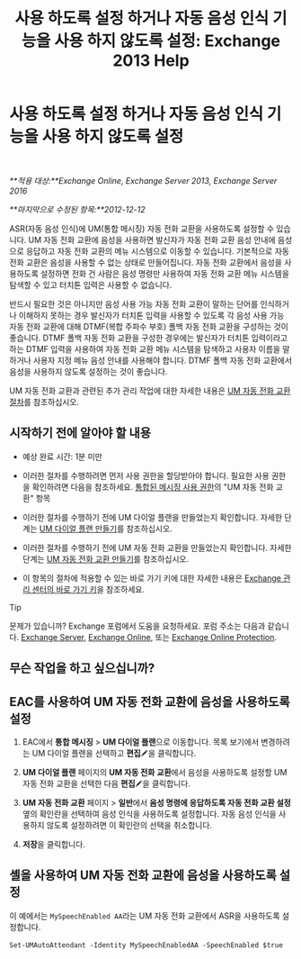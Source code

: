 ﻿---
title: '사용 하도록 설정 하거나 자동 음성 인식 기능을 사용 하지 않도록 설정: Exchange 2013 Help'
TOCTitle: 사용 하도록 설정 하거나 자동 음성 인식 기능을 사용 하지 않도록 설정
ms:assetid: 92b3b679-b503-4068-8e88-25ec0f4537ab
ms:mtpsurl: https://technet.microsoft.com/ko-kr/library/Bb232128(v=EXCHG.150)
ms:contentKeyID: 52057943
ms.date: 05/22/2018
mtps_version: v=EXCHG.150
ms.translationtype: MT
---

# 사용 하도록 설정 하거나 자동 음성 인식 기능을 사용 하지 않도록 설정

 

_**적용 대상:**Exchange Online, Exchange Server 2013, Exchange Server 2016_

_**마지막으로 수정된 항목:**2012-12-12_

ASR(자동 음성 인식)에 UM(통합 메시징) 자동 전화 교환을 사용하도록 설정할 수 있습니다. UM 자동 전화 교환에 음성을 사용하면 발신자가 자동 전화 교환 음성 안내에 음성으로 응답하고 자동 전화 교환의 메뉴 시스템으로 이동할 수 있습니다. 기본적으로 자동 전화 교환은 음성을 사용할 수 없는 상태로 만들어집니다. 자동 전화 교환에서 음성을 사용하도록 설정하면 전화 건 사람은 음성 명령만 사용하여 자동 전화 교환 메뉴 시스템을 탐색할 수 있고 터치톤 입력은 사용할 수 없습니다.

반드시 필요한 것은 아니지만 음성 사용 가능 자동 전화 교환이 말하는 단어를 인식하거나 이해하지 못하는 경우 발신자가 터치톤 입력을 사용할 수 있도록 각 음성 사용 가능 자동 전화 교환에 대해 DTMF(복합 주파수 부호) 폴백 자동 전화 교환을 구성하는 것이 좋습니다. DTMF 폴백 자동 전화 교환을 구성한 경우에는 발신자가 터치톤 입력이라고 하는 DTMF 입력을 사용하여 자동 전화 교환 메뉴 시스템을 탐색하고 사용자 이름을 말하거나 사용자 지정 메뉴 음성 안내를 사용해야 합니다. DTMF 폴백 자동 전화 교환에서 음성을 사용하지 않도록 설정하는 것이 좋습니다.

UM 자동 전화 교환과 관련된 추가 관리 작업에 대한 자세한 내용은 [UM 자동 전화 교환 절차](um-auto-attendant-procedures-exchange-2013-help.md)를 참조하십시오.

## 시작하기 전에 알아야 할 내용

  - 예상 완료 시간: 1분 미만

  - 이러한 절차를 수행하려면 먼저 사용 권한을 할당받아야 합니다. 필요한 사용 권한을 확인하려면 다음을 참조하세요. [통합된 메시징 사용 권한](unified-messaging-permissions-exchange-2013-help.md)의 "UM 자동 전화 교환" 항목

  - 이러한 절차를 수행하기 전에 UM 다이얼 플랜을 만들었는지 확인합니다. 자세한 단계는 [UM 다이얼 플랜 만들기](create-a-um-dial-plan-exchange-2013-help.md)를 참조하십시오.

  - 이러한 절차를 수행하기 전에 UM 자동 전화 교환을 만들었는지 확인합니다. 자세한 단계는 [UM 자동 전화 교환 만들기](create-a-um-auto-attendant-exchange-2013-help.md)를 참조하십시오.

  - 이 항목의 절차에 적용할 수 있는 바로 가기 키에 대한 자세한 내용은 [Exchange 관리 센터의 바로 가기 키](keyboard-shortcuts-in-the-exchange-admin-center-exchange-online-protection-help.md)을 참조하세요.


> [!TIP]
> 문제가 있습니까? Exchange 포럼에서 도움을 요청하세요. 포럼 주소는 다음과 같습니다. <A href="https://go.microsoft.com/fwlink/p/?linkid=60612">Exchange Server</A>, <A href="https://go.microsoft.com/fwlink/p/?linkid=267542">Exchange Online</A>, 또는 <A href="https://go.microsoft.com/fwlink/p/?linkid=285351">Exchange Online Protection</A>.



## 무슨 작업을 하고 싶으십니까?

## EAC를 사용하여 UM 자동 전화 교환에 음성을 사용하도록 설정

1.  EAC에서 **통합 메시징** \> **UM 다이얼 플랜**으로 이동합니다. 목록 보기에서 변경하려는 UM 다이얼 플랜을 선택하고 **편집**![편집 아이콘](images/JJ218640.6f53ccb2-1f13-4c02-bea0-30690e6ea71d(EXCHG.150).gif "편집 아이콘")을 클릭합니다.

2.  **UM 다이얼 플랜** 페이지의 **UM 자동 전화 교환**에서 음성을 사용하도록 설정할 UM 자동 전화 교환을 선택한 다음 **편집**![편집 아이콘](images/JJ218640.6f53ccb2-1f13-4c02-bea0-30690e6ea71d(EXCHG.150).gif "편집 아이콘")을 클릭합니다.

3.  **UM 자동 전화 교환** 페이지 \> **일반**에서 **음성 명령에 응답하도록 자동 전화 교환 설정** 옆의 확인란을 선택하여 음성 인식을 사용하도록 설정합니다. 자동 음성 인식을 사용하지 않도록 설정하려면 이 확인란의 선택을 취소합니다.

4.  **저장**을 클릭합니다.

## 셸을 사용하여 UM 자동 전화 교환에 음성을 사용하도록 설정

이 예에서는 `MySpeechEnabled AA`라는 UM 자동 전화 교환에서 ASR을 사용하도록 설정합니다.

    Set-UMAutoAttendant -Identity MySpeechEnabledAA -SpeechEnabled $true

